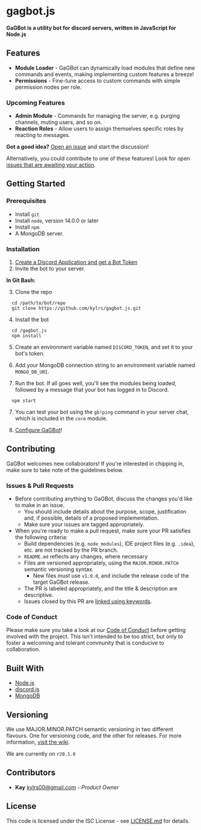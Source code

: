 <!--
  @author  Kay <kylrs00@gmail.com>
  @version v1.1.5
-->

# gagbot.js
**GaGBot is a utility bot for discord servers, written in JavaScript for Node.js**

## Features
 - **Module Loader** - GaGBot can dynamically load modules that define new commands and events, making implementing custom features a breeze!
 - **Permissions** - Fine-tune access to custom commands with simple permission nodes per role.
### Upcoming Features
 - **Admin Module** - Commands for managing the server, e.g. purging channels, muting users, and so on.
 - **Reaction Roles** - Allow users to assign themselves specific roles by reacting to messages.
 
 **Got a good idea?** [Open an issue](https://github.com/kylrs/gagbot.js/issues) and start the discussion! 
 
 Alternatively, you could contribute to one of these features! Look for open [issues that are awaiting your action](https://github.com/kylrs/gagbot.js/issues?q=is%3Aopen+is%3Aissue+label%3As%3Awaiting).

## Getting Started
### Prerequisites
 - Install `git`
 - Install `node`, version 14.0.0 or later
 - Install `npm`
 - A MongoDB server.
 
### Installation
  1. [Create a Discord Application and get a Bot Token](https://discord.com/developers/docs/intro#bots-and-apps)
  2. Invite the bot to your server.
  
  **In Git Bash:**
  
  3. Clone the repo
  
```
  cd /path/to/bot/repo
  git clone https://github.com/kylrs/gagbot.js.git
```
    
  4. Install the bot
  
```
  cd /gagbot.js
  npm install
```
    
  5. Create an environment variable named `DISCORD_TOKEN`, and set it to your bot's token.
  
  6. Add your MongoDB connection string to an environment variable named `MONGO_DB_URI`.
  
  6. Run the bot. If all goes well, you'll see the modules being loaded, followed by a message that your bot has logged in to Discord.
  
```
  npm start
```

  7. You can test your bot using the `gb!ping` command in your server chat, which is included in the `core` module.
  
  8. [Configure GaGBot](https://github.com/kylrs/gagbot.js/wiki/Configuration)!
  
## Contributing
GaGBot welcomes new collaborators! If you're interested in chipping in, make sure to take note of the guidelines below.

### Issues & Pull Requests

 - Before contributing anything to GaGBot, discuss the changes you'd like to make in an issue.
   - You should include details about the purpose, scope, justification and, if possible, details of a proposed implementation.
   - Make sure your issues are tagged appropriately.
 - When you're ready to make a pull request, make sure your PR satisfies the following criteria:
   - Build dependencies (e.g. `node_modules`), IDE project files (e.g. `.idea`), etc. are not tracked by the PR branch.
   - `README.md` reflects any changes, where necessary
   - Files are versioned appropriately, using the `MAJOR.MINOR.PATCH` semantic versioning syntax. 
     - New files must use `v1.0.0`, and include the release code of the target GaGBot release.
   - The PR is labeled appropriately, and the title & description are descriptive.
   - Issues closed by this PR are [linked using keywords](https://help.github.com/en/github/managing-your-work-on-github/linking-a-pull-request-to-an-issue#linking-a-pull-request-to-an-issue-using-a-keyword).

### Code of Conduct

Please make sure you take a look at our [Code of Conduct](./CONTRIBUTING.md) before getting involved with the project. This isn't intended to be too strict, but only to foster a welcoming and tolerant community that is conducive to collaboration.

## Built With

  - [Node.js](https://nodejs.org)
  - [discord.js](https://discord.js.org)
  - [MongoDB](https://www.mongodb.com)
  
## Versioning

We use MAJOR.MINOR.PATCH semantic versioning in two different flavours. One for versioning code, and the other for releases. For more information, [visit the wiki]().

We are currently on `r20.1.0`

## Contributors

 - **Kay** <kylrs00@gmail.com> - _Product Owner_

## License

This code is licensed under the ISC License - see [LICENSE.md](./LICENSE.md) for details. 
